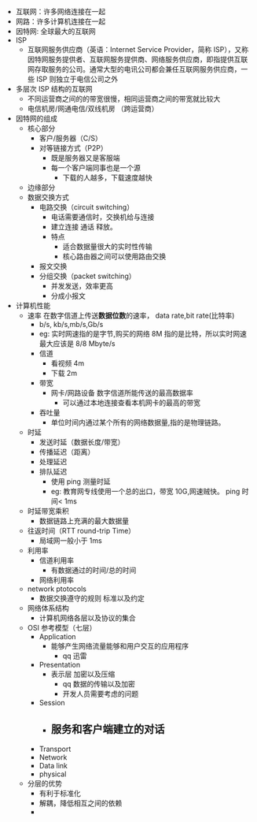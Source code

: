- 互联网：许多网络连接在一起
- 网路：许多计算机连接在一起
- 因特网: 全球最大的互联网
- ISP
  - 互联网服务供应商（英语：Internet Service Provider，简称 ISP），又称因特网服务提供者、互联网服务提供商、网络服务供应商，即指提供互联网存取服务的公司。通常大型的电讯公司都会兼任互联网服务供应商，一些 ISP 则独立于电信公司之外
- 多层次 ISP 结构的互联网
  - 不同运营商之间的的带宽很慢，相同运营商之间的带宽就比较大
  - 电信机房/网通电信/双线机房 （跨运营商）
- 因特网的组成
  - 核心部分
    - 客户/服务器（C/S）
    - 对等链接方式（P2P）
      - 既是服务器又是客服端
      - 每一个客户端同事也是一个源
        - 下载的人越多，下载速度越快
  - 边缘部分
  - 数据交换方式
    - 电路交换（circuit switching）
      - 电话需要通信时，交换机给与连接
      - 建立连接 通话 释放。
      - 特点
        - 适合数据量很大的实时性传输
        - 核心路由器之间可以使用路由交换
    - 报文交换
    - 分组交换（packet switching）
      - 并发发送，效率更高
      - 分成小报文
- 计算机性能
  - 速率 在数字信道上传送**数据位数**的速率， data rate,bit rate(比特率)
    - b/s, kb/s,mb/s,Gb/s
    - eg: 实时网速指的是字节,购买的网络 8M 指的是比特，所以实时网速最大应该是 8/8 Mbyte/s
    - 信道
      - 看视频 4m
      - 下载 2m
    - 带宽
      - 网卡/网路设备 数字信道所能传送的最高数据率
        - 可以通过本地连接查看本机网卡的最高的带宽
    - 吞吐量
      - 单位时间内通过某个所有的网络数据量,指的是物理链路。
  - 时延
    - 发送时延（数据长度/带宽）
    - 传播延迟（距离）
    - 处理延迟
    - 排队延迟
      - 使用 ping 测量时延
      - eg: 教育网专线使用一个总的出口，带宽 10G,网速贼快。 ping 时间< 1ms
  - 时延带宽乘积
    - 数据链路上充满的最大数据量
  - 往返时间（RTT round-trip Time）
    - 局域网一般小于 1ms
  - 利用率
    - 信道利用率
      - 有数据通过的时间/总的时间
    - 网络利用率
  - network ptotocols
    - 数据交换遵守的规则 标准以及约定
  - 网络体系结构
    - 计算机网络各层以及协议的集合
  - OSI 参考模型（七层）
    - Application
      - 能够产生网络流量能够和用户交互的应用程序
        - qq 迅雷
    - Presentation
      - 表示层 加密以及压缩
        - qq 数据的传输以及加密
        - 开发人员需要考虑的问题
    - Session
      - ## 服务和客户端建立的对话
    - Transport
    - Network
    - Data link
    - physical
  - 分层的优势
    - 有利于标准化
    - 解耦，降低相互之间的依赖
    -
